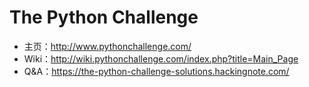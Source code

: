 # The Python Challenge
- 主页：http://www.pythonchallenge.com/
- Wiki：http://wiki.pythonchallenge.com/index.php?title=Main_Page
- Q&A：https://the-python-challenge-solutions.hackingnote.com/
